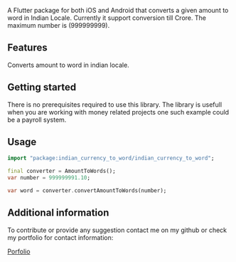 <!-- 
This README describes the package. If you publish this package to pub.dev,
this README's contents appear on the landing page for your package.

For information about how to write a good package README, see the guide for
[writing package pages](https://dart.dev/guides/libraries/writing-package-pages). 

For general information about developing packages, see the Dart guide for
[creating packages](https://dart.dev/guides/libraries/create-library-packages)
and the Flutter guide for
[developing packages and plugins](https://flutter.dev/developing-packages). 
-->

A Flutter package for both iOS and Android that converts a given amount to word in Indian Locale. Currently it support conversion till Crore. The maximum number is (999999999). 

## Features

Converts amount to word in indian locale.

## Getting started

There is no prerequisites required to use this library. The library is usefull when you are working with money related projects one such example could be a payroll system.

## Usage

```dart
import "package:indian_currency_to_word/indian_currency_to_word";

final converter = AmountToWords();
var number = 999999991.10;

var word = converter.convertAmountToWords(number);
```

## Additional information

To contribute or provide any suggestion contact me on my github or check my portfolio for contact information:

[Porfolio](https://www.dayananda.tech/)
